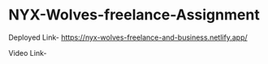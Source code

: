 # NYX-Wolves-freelance-Assignment

Deployed Link- https://nyx-wolves-freelance-and-business.netlify.app/

Video Link- 
